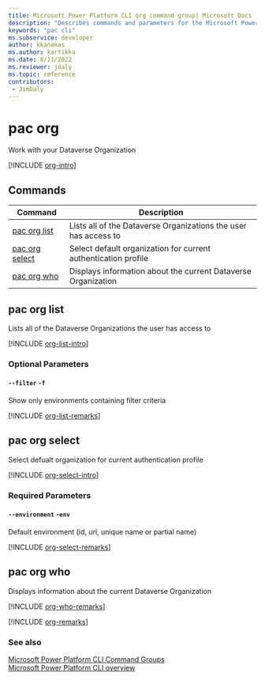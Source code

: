 ```yaml
---
title: Microsoft Power Platform CLI org command group| Microsoft Docs
description: "Describes commands and parameters for the Microsoft Power Platform CLI org command group."
keywords: "pac cli"
ms.subservice: developer
author: kkanakas
ms.author: kartikka
ms.date: 8/11/2022
ms.reviewer: jdaly
ms.topic: reference
contributors: 
 - JimDaly
---
```

<!-- 
Do not edit this file. 
This file is generated by a program and any changes will be overwritten when this topic is re-generated.
Use the include files to add additional content to this topic.
-->
# pac org

Work with your Dataverse Organization

[!INCLUDE [org-intro](includes/org-intro.md)]

## Commands

|Command|Description|
|---------|---------|
|[pac org list](#pac-org-list)|Lists all of the Dataverse Organizations the user has access to|
|[pac org select](#pac-org-select)|Select default organization for current authentication profile|
|[pac org who](#pac-org-who)|Displays information about the current Dataverse Organization|


## pac org list

Lists all of the Dataverse Organizations the user has access to

[!INCLUDE [org-list-intro](includes/org-list-intro.md)]


### Optional Parameters

#### `--filter` `-f`

Show only environments containing filter criteria

[!INCLUDE [org-list-remarks](includes/org-list-remarks.md)]

## pac org select

Select defualt organization for current authentication profile

[!INCLUDE [org-select-intro](includes/org-select-intro.md)]


### Required Parameters

#### `--environment` `-env`

Default environment (id, url, unique name or partial name)

[!INCLUDE [org-select-remarks](includes/org-select-remarks.md)]

## pac org who

Displays information about the current Dataverse Organization

[!INCLUDE [org-who-remarks](includes/org-who-remarks.md)]

[!INCLUDE [org-remarks](includes/org-remarks.md)]

### See also

[Microsoft Power Platform CLI Command Groups](index.md)<br />
[Microsoft Power Platform CLI overview](../introduction.md)
